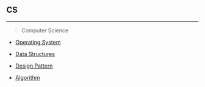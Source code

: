 ## CS
---

> Computer Science

* [Operating System](https://github.com/JongsooPark1/OS)

* [Data Structures](https://github.com/JongsooPark1/Data-Structures)

* [Design Pattern](https://github.com/JongsooPark1/Design-Pattern)

* [Algorithm](https://github.com/JongsooPark1/Algorithm)
